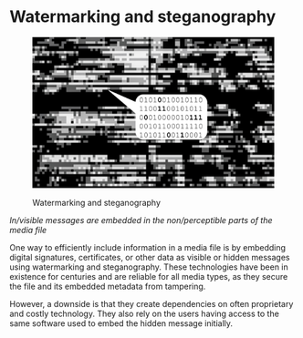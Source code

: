 # Watermarking and steganography

<figure><img src="../../.gitbook/assets/Steganography.png" alt=""><figcaption><p>Watermarking and steganography</p></figcaption></figure>

_In/visible messages are embedded in the non/perceptible parts of the media file_

One way to efficiently include information in a media file is by embedding digital signatures, certificates, or other data as visible or hidden messages using watermarking and steganography. These technologies have been in existence for centuries and are reliable for all media types, as they secure the file and its embedded metadata from tampering.

However, a downside is that they create dependencies on often proprietary and costly technology. They also rely on the users having access to the same software used to embed the hidden message initially.

